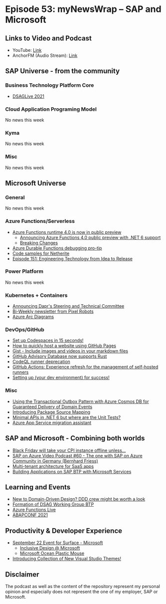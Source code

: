 # Episode 53: myNewsWrap – SAP and Microsoft

## Links to Video and Podcast

* YouTube: [Link](https://youtu.be/cFGxIWVMtsU)
* AnchorFM (Audio Stream): [Link](https://anchor.fm/christian-lechner/episodes/myNewsWrap--SAP-and-Microsoft-Episode-53-e17s9rt)

## SAP Universe - from the community

### Business Technology Platform Core

* [DSAGLive 2021](https://youtube.com/playlist?list=PLLEMkMuuyIPBVzHBekAX2A5Rultr1QcCb)

### Cloud Application Programing Model

No news this week

### Kyma

No news this week

### Misc

No news this week

## Microsoft Universe

### General

No news this week

### Azure Functions/Serverless

* [Azure Functions runtime 4.0 is now in public preview](https://azure.microsoft.com/updates/azure-functions-runtime-40-is-now-in-public-preview/)
  * [Announcing Azure Functions 4.0 public preview with .NET 6 support](https://techcommunity.microsoft.com/t5/apps-on-azure/announcing-azure-functions-4-0-public-preview-with-net-6-support/ba-p/2772098)
  * [Breaking Changes](https://docs.microsoft.com/azure/azure-functions/functions-versions?tabs=csharp%2Cv4#migrating-from-3x-to-4x)
* [Azure Durable Functions debugging pro-tip](https://twitter.com/drub0y/status/1440718408073449473?s=21)
* [Code samples for Netherite](https://microsoft.github.io/durabletask-netherite/#/hello-sample)
* [Episode 151: Engineering Technology from Idea to Release](https://webrush.io/episodes/episode-151-engineering-technology-from-idea-to-release)

### Power Platform

No news this week

### Kubernetes + Containers

* [Announcing Dapr's Steering and Technical Committee](https://blog.dapr.io/posts/2021/09/20/announcing-daprs-steering-and-technical-committee/)
* [Bi-Weekly newsletter from Pixel Robots](https://twitter.com/Pixel_Robots/status/1440666131249856512?s=19)
* [Azure Arc Diagrams](https://github.com/microsoft/azure_arc/tree/main/docs/ppt)

### DevOps/GitHub

* [Set up Codespaces in 15 seconds!](https://youtu.be/rB9v6HoDXYo)
* [How to quickly host a website using GitHub Pages](https://youtu.be/WqOXxoGSpbs)
* [Gist - Include images and videos in your markdown files](https://www.linkedin.com/posts/github_easy-attachment-of-files-in-gists-activity-6847166862032289793-zQmV/)
* [GitHub Advisory Database now supports Rust](https://github.blog/2021-09-23-github-advisory-database-now-supports-rust/)
* [CodeQL runner deprecation](https://github.blog/changelog/2021-09-21-codeql-runner-deprecation/)
* [GitHub Actions: Experience refresh for the management of self-hosted runners](https://github.blog/changelog/2021-09-20-github-actions-experience-refresh-for-the-management-of-self-hosted-runners/)
* [Setting up (your dev environment) for success!](https://youtu.be/U_XNufuvURo)

### Misc

* [Using the Transactional Outbox Pattern with Azure Cosmos DB for Guaranteed Delivery of Domain Events](https://partlycloudy.blog/2021/09/22/using-the-transactional-outbox-pattern-with-azure-cosmos-db-for-guaranteed-delivery-of-domain-events/)
* [Introducing Package Source Mapping](https://devblogs.microsoft.com/nuget/introducing-package-source-mapping/)
* [Minimal APIs in .NET 6 but where are the Unit Tests?](https://www.hanselman.com/blog/minimal-apis-in-net-6-but-where-are-the-unit-tests)
* [Azure App Service migration assistant](https://azure.microsoft.com/services/app-service/migration-assistant/)

## SAP and Microsoft - Combining both worlds

* [Black Friday will take your CPI instance offline unless…](https://blogs.sap.com/2021/09/23/black-friday-will-take-your-cpi-instance-offline-unless/)
* [SAP on Azure Video Podcast #60 - The one with SAP on Azure Community in Germany (Bernhard Friess)](https://youtu.be/1oYpzeyUDFw)
* [Multi-tenant architecture for SaaS apps](https://developer.microsoft.com/graph/blogs/multi-tenant-architechture-for-saas-apps/)
* [Building Applications on SAP BTP with Microsoft Services](https://open.sap.com/courses/btpma1)

## Learning and Events

* [New to Domain-Driven Design? DDD crew might be worth a look](https://twitter.com/ntcoding/status/1440930149302738944?s=21)
* [Formation of DSAG Working Group BTP](https://twitter.com/wolf_gregor/status/1441276639527063553?s=20)
* [Azure Functions Live](https://twitter.com/nthonyChu/status/1441155301428715525?s=20)
* [ABAPCONF 2021](https://www.abapconf.org/)

## Productivity & Developer Experience

* [September 22 Event for Surface - Microsoft](https://www.microsoft.com/event)
  * [Inclusive Design @ Microsoft](https://twitter.com/TommyLee/status/1440700532750884869?s=20)
  * [Microsoft Ocean Plastic Mouse](https://www.microsoft.com/en-us/d/microsoft-ocean-plastic-mouse/8xh06gbzm3nd)
* [Introducing Collection of New Visual Studio Themes!](https://devblogs.microsoft.com/visualstudio/custom-themes/)

## Disclaimer

The podcast as well as the content of the repository represent my personal opinion and especially does not represent the one of my employer, SAP or Microsoft.
